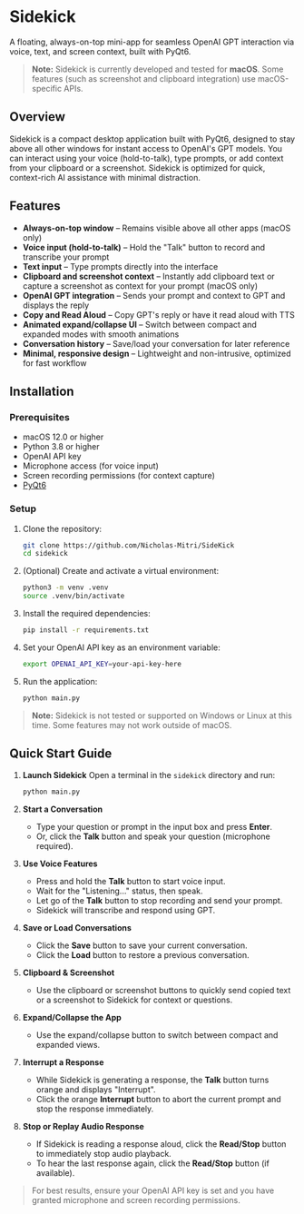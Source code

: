 # Sidekick

A floating, always-on-top mini-app for seamless OpenAI GPT interaction via voice, text, and screen context, built with PyQt6.

> **Note:** Sidekick is currently developed and tested for **macOS**. Some features (such as screenshot and clipboard integration) use macOS-specific APIs.

## Overview

Sidekick is a compact desktop application built with PyQt6, designed to stay above all other windows for instant access to OpenAI's GPT models. You can interact using your voice (hold-to-talk), type prompts, or add context from your clipboard or a screenshot. Sidekick is optimized for quick, context-rich AI assistance with minimal distraction.

## Features

- **Always-on-top window** – Remains visible above all other apps (macOS only)
- **Voice input (hold-to-talk)** – Hold the "Talk" button to record and transcribe your prompt
- **Text input** – Type prompts directly into the interface
- **Clipboard and screenshot context** – Instantly add clipboard text or capture a screenshot as context for your prompt (macOS only)
- **OpenAI GPT integration** – Sends your prompt and context to GPT and displays the reply
- **Copy and Read Aloud** – Copy GPT's reply or have it read aloud with TTS
- **Animated expand/collapse UI** – Switch between compact and expanded modes with smooth animations
- **Conversation history** – Save/load your conversation for later reference
- **Minimal, responsive design** – Lightweight and non-intrusive, optimized for fast workflow

## Installation

### Prerequisites

- macOS 12.0 or higher
- Python 3.8 or higher
- OpenAI API key
- Microphone access (for voice input)
- Screen recording permissions (for context capture)
- [PyQt6](https://pypi.org/project/PyQt6/)

### Setup

1. Clone the repository:

   ```bash
   git clone https://github.com/Nicholas-Mitri/SideKick
   cd sidekick
   ```

2. (Optional) Create and activate a virtual environment:

   ```bash
   python3 -m venv .venv
   source .venv/bin/activate
   ```

3. Install the required dependencies:

   ```bash
   pip install -r requirements.txt
   ```

4. Set your OpenAI API key as an environment variable:

   ```bash
   export OPENAI_API_KEY=your-api-key-here
   ```

5. Run the application:

   ```bash
   python main.py
   ```

> **Note:** Sidekick is not tested or supported on Windows or Linux at this time. Some features may not work outside of macOS.

## Quick Start Guide

1. **Launch Sidekick**
   Open a terminal in the `sidekick` directory and run:

   ```bash
   python main.py
   ```

2. **Start a Conversation**

   - Type your question or prompt in the input box and press **Enter**.
   - Or, click the **Talk** button and speak your question (microphone required).

3. **Use Voice Features**

   - Press and hold the **Talk** button to start voice input.
   - Wait for the "Listening..." status, then speak.
   - Let go of the **Talk** button to stop recording and send your prompt.
   - Sidekick will transcribe and respond using GPT.

4. **Save or Load Conversations**

   - Click the **Save** button to save your current conversation.
   - Click the **Load** button to restore a previous conversation.

5. **Clipboard & Screenshot**

   - Use the clipboard or screenshot buttons to quickly send copied text or a screenshot to Sidekick for context or questions.

6. **Expand/Collapse the App**

   - Use the expand/collapse button to switch between compact and expanded views.

7. **Interrupt a Response**

   - While Sidekick is generating a response, the **Talk** button turns orange and displays "Interrupt".
   - Click the orange **Interrupt** button to abort the current prompt and stop the response immediately.

8. **Stop or Replay Audio Response**
   - If Sidekick is reading a response aloud, click the **Read/Stop** button to immediately stop audio playback.
   - To hear the last response again, click the **Read/Stop** button (if available).

> For best results, ensure your OpenAI API key is set and you have granted microphone and screen recording permissions.
